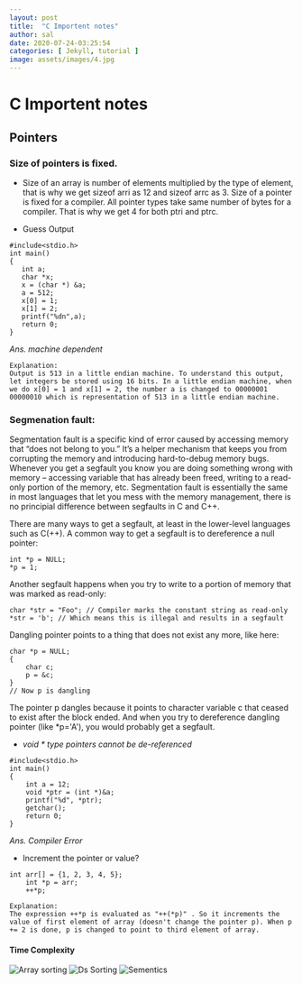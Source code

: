 ```yaml
---
layout: post
title:  "C Importent notes"
author: sal
date: 2020-07-24-03:25:54
categories: [ Jekyll, tutorial ]
image: assets/images/4.jpg
---
```

# C Importent notes
## Pointers
### Size of pointers is fixed.
- Size of an array is number of elements multiplied by the type of element, that is why we get sizeof arri as 12 and sizeof arrc as 3. Size of a pointer is fixed for a compiler. All pointer types take same number of bytes for a compiler. That is why we get 4 for both ptri and ptrc.

- Guess Output
```
#include<stdio.h> 
int main() 
{ 
   int a; 
   char *x; 
   x = (char *) &a; 
   a = 512; 
   x[0] = 1; 
   x[1] = 2; 
   printf("%dn",a);   
   return 0; 
}
```
*Ans. machine dependent*
```
Explanation: 
Output is 513 in a little endian machine. To understand this output, let integers be stored using 16 bits. In a little endian machine, when we do x[0] = 1 and x[1] = 2, the number a is changed to 00000001 00000010 which is representation of 513 in a little endian machine.
```

### Segmenation fault:
Segmentation fault is a specific kind of error caused by accessing memory that “does not belong to you.” It’s a helper mechanism that keeps you from corrupting the memory and introducing hard-to-debug memory bugs. Whenever you get a segfault you know you are doing something wrong with memory – accessing variable that has already been freed, writing to a read-only portion of the memory, etc. Segmentation fault is essentially the same in most languages that let you mess with the memory management, there is no principial difference between segfaults in C and C++.

There are many ways to get a segfault, at least in the lower-level languages such as C(++). A common way to get a segfault is to dereference a null pointer:

```
int *p = NULL;
*p = 1;
```
Another segfault happens when you try to write to a portion of memory that was marked as read-only:
```
char *str = "Foo"; // Compiler marks the constant string as read-only
*str = 'b'; // Which means this is illegal and results in a segfault
```
Dangling pointer points to a thing that does not exist any more, like here:
```
char *p = NULL;
{
    char c;
    p = &c;
}
// Now p is dangling
```
The pointer p dangles because it points to character variable c that ceased to exist after the block ended. And when you try to dereference dangling pointer (like *p='A'), you would probably get a segfault.

- *void * type pointers cannot be de-referenced*
```
#include<stdio.h>
int main()
{
    int a = 12;
    void *ptr = (int *)&a;
    printf("%d", *ptr);
    getchar();
    return 0;
}
```
*Ans. Compiler Error*

- Increment the pointer or value?
```
int arr[] = {1, 2, 3, 4, 5};
    int *p = arr;
    ++*p;
```
```
Explanation: 
The expression ++*p is evaluated as "++(*p)" . So it increments the value of first element of array (doesn't change the pointer p). When p += 2 is done, p is changed to point to third element of array.
```

#### Time Complexity
 
![Array sorting](/assets/images/dssorting.jpg)
![Ds Sorting](/assets/images/sorting.jpg)
![Sementics](https://www.freecodecamp.org/news/semantic-html5-elements/)